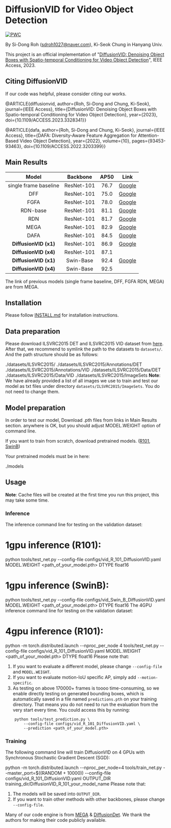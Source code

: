 # DiffusionVID for Video Object Detection

[![PWC](https://img.shields.io/endpoint.svg?url=https://paperswithcode.com/badge/diffusionvid-denoising-object-boxes-with/video-object-detection-on-imagenet-vid)](https://paperswithcode.com/sota/video-object-detection-on-imagenet-vid?p=diffusionvid-denoising-object-boxes-with)

By Si-Dong Roh (sdroh1027@naver.com), Ki-Seok Chung in Hanyang Univ.

This project is an official implementation of "[DiffusionVID: Denoising Object Boxes with Spatio-temporal Conditioning for Video Object Detection](https://ieeexplore.ieee.org/document/10299639)", IEEE Access, 2023.

## Citing DiffusionVID

If our code was helpful, please consider citing our works.

@ARTICLE{diffusionvid,
author={Roh, Si-Dong and Chung, Ki-Seok},
journal={IEEE Access},
title={DiffusionVID: Denoising Object Boxes with Spatio-temporal Conditioning for Video Object Detection},
year={2023},
doi={10.1109/ACCESS.2023.3328341}}

@ARTICLE{dafa,
author={Roh, Si-Dong and Chung, Ki-Seok},
journal={IEEE Access},
title={DAFA: Diversity-Aware Feature Aggregation for Attention-Based Video Object Detection},
year={2022},
volume={10},
pages={93453-93463},
doi={10.1109/ACCESS.2022.3203399}}

## Main Results


|         Model         |  Backbone  | AP50 |                                              Link                                              |
| :---------------------: | :----------: | :----: | :-----------------------------------------------------------------------------------------------: |
| single frame baseline | ResNet-101 | 76.7 |  [Google](https://drive.google.com/file/d/1W17f9GC60rHU47lUeOEfU--Ra-LTw3Tq/view?usp=sharing)  |
|          DFF          | ResNet-101 | 75.0 |  [Google](https://drive.google.com/file/d/1Dn_RQRlA7z2XkRRS4XERUW_UH9jlNvMo/view?usp=sharing)  |
|         FGFA         | ResNet-101 | 78.0 |  [Google](https://drive.google.com/file/d/1yVgy7_ff1xVD1SooqbcK-OzKMgPpUcg4/view?usp=sharing)  |
|       RDN-base       | ResNet-101 | 81.1 |  [Google](https://drive.google.com/file/d/1jM5LqlVtCGjKH-MocTCjzFIVjqCyng8M/view?usp=sharing)  |
|          RDN          | ResNet-101 | 81.7 |  [Google](https://drive.google.com/file/d/1FgoOwj-GFAMVn2hkSFKnxn5fKWPSxlUF/view?usp=sharing)  |
|         MEGA         | ResNet-101 | 82.9 |  [Google](https://drive.google.com/file/d/1ZnAdFafF1vW9Lnpw-RPF1AD_csw61lBY/view?usp=sharing)  |
|         DAFA         | ResNet-101 | 84.5 |  [Google](https://drive.google.com/file/d/1fRuBW_FZkrYD6Cgtij2EukLPlf-spRhO/view?usp=sharing)  |
| **DiffusionVID (x1)** | ResNet-101 | 86.9 | [Google](https://drive.google.com/file/d/1HmPflEiJScpmcKP89C4jGs7-Z1Te0evp/view?usp=drive_link) |
| **DiffusionVID (x4)** | ResNet-101 | 87.1 |                                                                                                |
| **DiffusionVID (x1)** | Swin-Base | 92.4 | [Google](https://drive.google.com/file/d/1wlUySKrNcUZdujGw1L4Q4V9KXyV14rQw/view?usp=drive_link) |
| **DiffusionVID (x4)** | Swin-Base | 92.5 |                                                                                                |

The link of previous models (single frame baseline, DFF, FGFA RDN, MEGA) are from MEGA.

## Installation

Please follow [INSTALL.md](INSTALL.md) for installation instructions.

## Data preparation

Please download ILSVRC2015 DET and ILSVRC2015 VID dataset from [here](http://image-net.org/challenges/LSVRC/2015/2015-downloads). After that, we recommend to symlink the path to the datasets to `datasets/`. And the path structure should be as follows:

./datasets/ILSVRC2015/
./datasets/ILSVRC2015/Annotations/DET
./datasets/ILSVRC2015/Annotations/VID
./datasets/ILSVRC2015/Data/DET
./datasets/ILSVRC2015/Data/VID
./datasets/ILSVRC2015/ImageSets
**Note**: We have already provided a list of all images we use to train and test our model as txt files under directory `datasets/ILSVRC2015/ImageSets`. You do not need to change them.

## Model preparation

In order to test our model, Download .pth files from links in Main Results section.
anywhere is OK, but you should adjust MODEL.WEIGHT option of command line.

If you want to train from scratch, download pretrained models. ([R101](https://drive.google.com/file/d/1ZWWRaHhYsvY685UxRCoMk1TQHBfL8hg2/view?usp=drive_link), [SwinB](https://drive.google.com/file/d/1ZazaqVPvU5JuEz5QXRDPdAZkWw1GOBxy/view?usp=drive_link))

Your pretrained models must be in here:

./models

## Usage

**Note**: Cache files will be created at the first time you run this project, this may take some time.

### Inference

The inference command line for testing on the validation dataset:

# 1gpu inference (R101):

python tools/test_net.py
--config-file configs/vid_R_101_DiffusionVID.yaml
MODEL.WEIGHT <path_of_your_model.pth>
DTYPE float16

# 1gpu inference (SwinB):

python tools/test_net.py
--config-file configs/vid_Swin_B_DiffusionVID.yaml
MODEL.WEIGHT <path_of_your_model.pth>
DTYPE float16
The 4GPU inference command line for testing on the validation dataset:

# 4gpu inference (R101):

python -m torch.distributed.launch --nproc_per_node 4 tools/test_net.py --config-file configs/vid_R_101_DiffusionVID.yaml MODEL.WEIGHT <path_of_your_model.pth> DTYPE float16
Please note that:

1) If you want to evaluate a different model, please change `--config-file` and `MODEL.WEIGHT`.
2) If you want to evaluate motion-IoU specific AP, simply add `--motion-specific`.
3) As testing on above 170000+ frames is toooo time-consuming, so we enable directly testing on generated bounding boxes, which is automatically saved in a file named `predictions.pth` on your training directory. That means you do not need to run the evaluation from the very start every time. You could access this by running:

```
    python tools/test_prediction.py \
        --config-file configs/vid_R_101_DiffusionVID.yaml \
        --prediction <path_of_your_model.pth>
```

### Training

The following command line will train DiffusionVID on 4 GPUs with Synchronous Stochastic Gradient Descent (SGD):

python -m torch.distributed.launch --nproc_per_node=4 tools/train_net.py --master_port=$((RANDOM + 10000)) --config-file configs/vid_R_101_DiffusionVID.yaml OUTPUT_DIR training_dir/DiffusionVID_R_101_your_model_name
Please note that:

1) The models will be saved into `OUTPUT_DIR`.
2) If you want to train other methods with other backbones, please change `--config-file`.

Many of our code engine is from [MEGA](https://github.com/Scalsol/mega.pytorch) & [DiffusionDet](https://github.com/ShoufaChen/DiffusionDet). We thank the authors for making their code publicly available.
